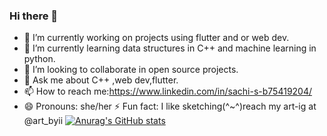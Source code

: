 ### Hi there 👋



- 🔭 I’m currently working on projects using flutter and or web dev.
- 🌱 I’m currently learning data structures in C++ and machine learning in python.
- 👯 I’m looking to collaborate in open source projects.
- 💬 Ask me about C++ ,web dev,flutter.
- 📫 How to reach me:https://www.linkedin.com/in/sachi-s-b75419204/
- 😄 Pronouns: she/her
 ⚡ Fun fact: I like sketching(^~^)reach my art-ig at @art_byii
[![Anurag's GitHub stats](https://github-readme-stats.vercel.app/api?username=ssachis)](https://github.com/ssachis/github-readme-stats)


